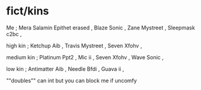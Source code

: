 # fict/kins
Me ; Mera Salamin Epithet erased ,  Blaze Sonic , Zane Mystreet , Sleepmask c2bc , 
<p>high kin ; Ketchup Aib , Travis Mystreet , Seven Xfohv , 
<p>medium kin ; Platinum Ppt2 , Mic ii , Seven Xfohv , Wave Sonic ,
<p>low kin ; Antimatter Aib , Needle Bfdi , Guava ii , 
<p> 
<p> ""doubles"" can int but you can block me if uncomfy 
